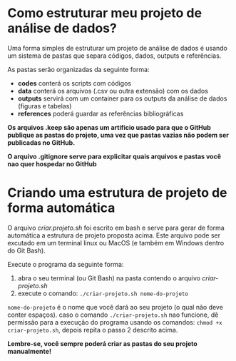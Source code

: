 # Como estruturar meu projeto de análise de dados?

Uma forma simples de estruturar um projeto de análise de dados é usando um sistema de pastas
que separa códigos, dados, outputs e referências.

As pastas serão organizadas da seguinte forma:
* __codes__ conterá os scripts com códigos
* __data__ conterá os arquivos (.csv ou outra extensão) com os dados
* __outputs__ servirá com um container para os outputs da análise de dados (figuras e tabelas)
* __references__ poderá guardar as referências bibliográficas

__Os arquivos .keep são apenas um artificio usado para que o GitHub publique as pastas do projeto, uma vez que pastas vazias não podem ser publicadas no GitHub.__

__O arquivo .gitignore serve para explicitar quais arquivos e pastas você nao quer hospedar no GitHub__

# Criando uma estrutura de projeto de forma automática

O arquivo _criar.projeto.sh_ foi escrito em bash e serve para gerar de forma automática a estrutura de projeto
proposta acima. Este arquivo pode ser excutado em um terminal linux
ou MacOS (e também em Windows dentro do Git Bash).

Execute o programa da seguinte forma:
1. abra o seu terminal (ou Git Bash) na pasta contendo o arquivo _criar-projeto.sh_
2. execute o comando: ```./criar-projeto.sh nome-do-projeto```

```nome-do-projeto``` é o nome que você dará ao seu projeto (o qual não deve conter espaços).
caso o comando ```./criar-projeto.sh``` nao funcione, dê permissão para a execução do programa
usando os comandos: ```chmod +x criar-projeto.sh```, depois repita o passo 2 descrito acima.

__Lembre-se, você sempre poderá criar as pastas do seu projeto manualmente!__
